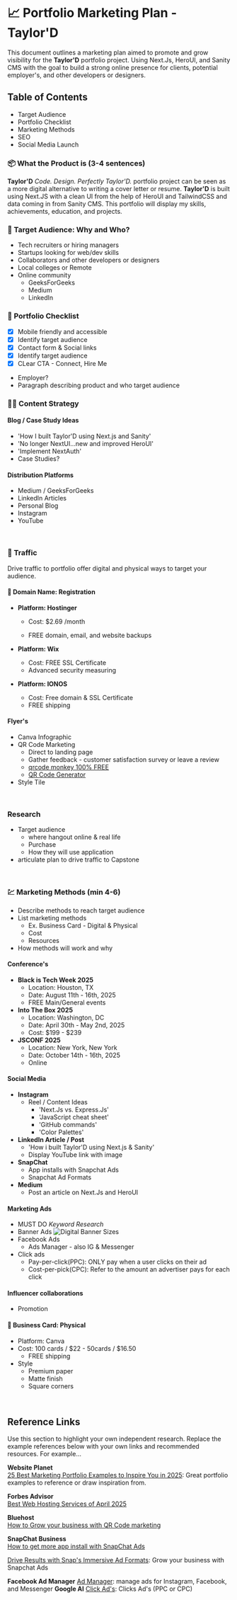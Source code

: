# 📈 Portfolio Marketing Plan - Taylor'D

This document outlines a marketing plan aimed to promote and grow visibility for the **Taylor'D** portfolio project. Using Next.Js, HeroUI, and Sanity CMS with the goal to build a strong online presence for clients, potential employer's, and other developers or designers.

## Table of Contents

- Target Audience
- Portfolio Checklist
- Marketing Methods
- SEO
- Social Media Launch
  <br>

### **📦 What the Product is (3-4 sentences)**

**Taylor'D** _Code. Design. Perfectly Taylor'D._ portfolio project can be seen as a more digital alternative to writing a cover letter or resume. **Taylor'D** is built using Next.JS with a clean UI from the help of HeroUI and TailwindCSS and data coming in from Sanity CMS. This portfolio will display my skills, achievements, education, and projects.

### **🎯 Target Audience: Why and Who?**

- Tech recruiters or hiring managers
- Startups looking for web/dev skills
- Collaborators and other developers or designers
- Local colleges or Remote
- Online community
  - GeeksForGeeks
  - Medium
  - LinkedIn

### **🧳 Portfolio Checklist**

- [x] Mobile friendly and accessible
- [x] Identify target audience
- [x] Contact form & Social links
- [x] Identify target audience
- [x] CLear CTA - Connect, Hire Me
- Employer?
- Paragraph describing product and who target audience

### **✍🏽 Content Strategy**

#### Blog / Case Study Ideas

- 'How I built Taylor'D using Next.js and Sanity'
- 'No longer NextUI...new and improved HeroUI'
- 'Implement NextAuth'
- Case Studies?

#### Distribution Platforms

- Medium / GeeksForGeeks
- LinkedIn Articles
- Personal Blog
- Instagram
- YouTube

<br>

### **🚦 Traffic**

Drive traffic to portfolio offer digital and physical ways to target your audience.

#### 🛜 Domain Name: Registration

- **Platform: Hostinger**

  - Cost: $2.69 /month

  - FREE domain, email, and website backups

- **Platform: Wix**

  - Cost: FREE SSL Certificate
  - Advanced security measuring

- **Platform: IONOS**

  - Cost: Free domain & SSL Certificate
  - FREE shipping

#### Flyer's

- Canva Infographic
- QR Code Marketing
  - Direct to landing page
  - Gather feedback - customer satisfaction survey or leave a review
  - [qrcode monkey 100% FREE](https://www.qrcode-monkey.com/)
  - [QR Code Generator](https://www.qr-code-generator.com/)
- Style Tile

<br>

### Research

- Target audience
  - where hangout online & real life
  - Purchase
  - How they will use application
- articulate plan to drive traffic to Capstone

<br>

### 💹 Marketing Methods (min 4-6)

- Describe methods to reach target audience
- List marketing methods
  - Ex. Business Card - Digital & Physical
  - Cost
  - Resources
- How methods will work and why

#### Conference's

- **Black is Tech Week 2025**
  - Location: Houston, TX
  - Date: August 11th - 16th, 2025
  - FREE Main/General events
- **Into The Box 2025**
  - Location: Washington, DC
  - Date: April 30th - May 2nd, 2025
  - Cost: $199 - $239
- **JSCONF 2025**
  - Location: New York, New York
  - Date: October 14th - 16th, 2025
  - Online

#### Social Media

- **Instagram**
  - Reel / Content Ideas
    - 'Next.Js vs. Express.Js'
    - 'JavaScript cheat sheet'
    - 'GitHub commands'
    - 'Color Palettes'
- **LinkedIn Article / Post**
  - 'How i built Taylor'D using Next.js & Sanity'
  - Display YouTube link with image
- **SnapChat**
  - App installs with Snapchat Ads
  - Snapchat Ad Formats
- **Medium**
  - Post an article on Next.Js and HeroUI

#### Marketing Ads

- MUST DO _Keyword Research_
- Banner Ads
  ![Digital Banner Sizes](DigitalBannerSizes.png)
- Facebook Ads
  - Ads Manager - also IG & Messenger
- Click ads
  - Pay-per-click(PPC): ONLY pay when a user clicks on their ad
  - Cost-per-pick(CPC): Refer to the amount an advertiser pays for each click

#### Influencer collaborations

- Promotion

#### 📇 Business Card: Physical

- Platform: Canva
- Cost: 100 cards / $22 - 50cards / $16.50
  - FREE shipping
- Style
  - Premium paper
  - Matte finish
  - Square corners

<br>

## Reference Links

Use this section to highlight your own independent research. Replace the example references below with your own links and recommended resources. For example...

**Website Planet**  
[25 Best Marketing Portfolio Examples to Inspire You in 2025](https://www.websiteplanet.com/blog/best-marketing-portfolio-examples/): Great portfolio examples to reference or draw inspiration from.

**Forbes Advisor**  
[Best Web Hosting Services of April 2025](https://www.forbes.com/advisor/l/best-web-hosting-services/?utm_content=165880225807&utm_term=kwd-10020181&utm_campaign=21283872658&utm_source=google&utm_medium=cpc&accountid=5243522780&utm_content=165880225807&utm_term=kwd-10020181&utm_campaign=21283872658&network=g&device=c&placement=&location_physical=9008741&device_model=&creative=728159286918&gad_source=1&gclid=CjwKCAjw--K_BhB5EiwAuwYoysvBcizs08ESYiMh6XGb0nImj2A6imiyx7QvTNDKsnLDNmDJg4cTWBoCHekQAvD_BwE)

**Bluehost**  
[How to Grow your business with QR Code marketing](https://www.bluehost.com/blog/qr-code-marketing/?utm_campaign=dsa_blog_PPC&utm_source=googleads&utm_medium=genericsearch&channelid=P61C101S570N0B5578A2D4499E0000V113&gad_source=1&gclid=CjwKCAjw--K_BhB5EiwAuwYoyma1PjIdtKvg8spediV7DahEORsm8KfZ7FX3O2KE7VvV4xd28ortaBoCFgsQAvD_BwE&gclsrc=aw.ds)

**SnapChat Business**  
[How to get more app install with SnapChat Ads](https://forbusiness.snapchat.com/advertising/industry/app?_sid=PAID&utm_campaign=US_G_Search_Brand_MKAG-howtocreateads&utm_content=startsnapchatads&utm_medium=PAIDB2B&utm_source=GoogleSEM&utm_term=US&gclid=CjwKCAjw--K_BhB5EiwAuwYoyiFUREEZWXdQVHsnlndjfxpArHA0PUqmSyP1g9YXamGXbrIsTSwDPBoCQ7cQAvD_BwE)

[Drive Results with Snap's Immersive Ad Formats](https://forbusiness.snapchat.com/advertising/ad-formats?_sid=PAID&utm_campaign=US_G_Search_Brand_MKAG-howtocreateads&utm_content=startsnapchatads&utm_medium=PAIDB2B&utm_source=GoogleSEM&utm_term=US&gclid=CjwKCAjw--K_BhB5EiwAuwYoyiFUREEZWXdQVHsnlndjfxpArHA0PUqmSyP1g9YXamGXbrIsTSwDPBoCQ7cQAvD_BwE): Grow your business with Snapchat Ads

**Facebook Ad Manager**
[Ad Manager](https://en-gb.facebook.com/business/tools/ads-manager): manage ads for Instagram, Facebook, and Messenger
**Google AI**
[Click Ad's](https://docs.google.com/document/d/e/2PACX-1vQuYu0KzaIVn-Q4GuqvuPShML0RpfKV8J32y07Z53AXJwaVsNw3zRfsCPaDWYHm40OuiVSyWWoMOPhB/pub): Clicks Ad's (PPC or CPC)

<br>
